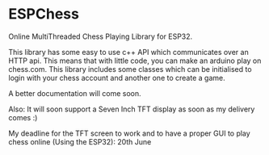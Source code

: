 # ESPChess
Online MultiThreaded Chess Playing Library for ESP32.

This library has some easy to use c++ API which communicates over an HTTP api. This means that with little code, you can make an arduino play on chess.com.
This library includes some classes which can be initialised to login with your chess account and another one to create a game. 

A better documentation will come soon.

Also: It will soon support a Seven Inch TFT display as soon as my delivery comes :)

My deadline for the TFT screen to work and to have a proper GUI to play chess online (Using the ESP32): 20th June

